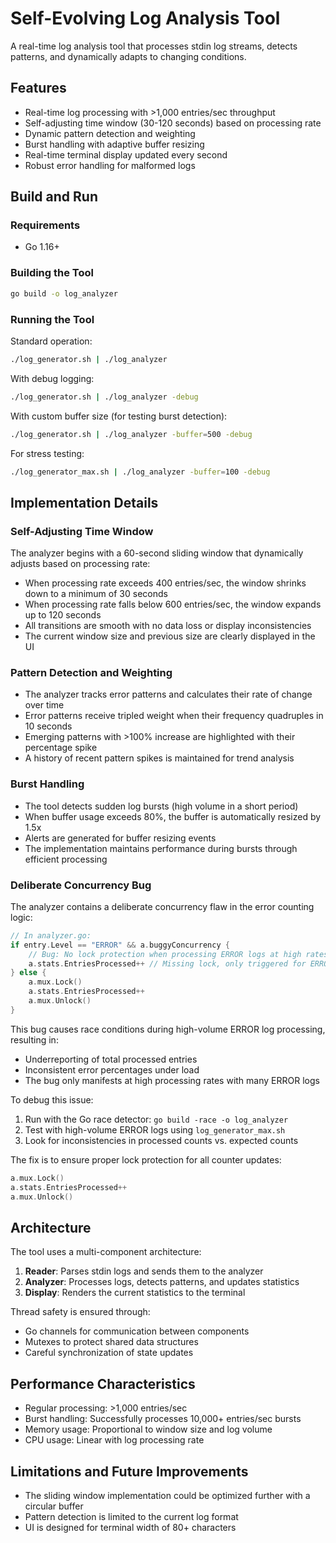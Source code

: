 # Self-Evolving Log Analysis Tool

A real-time log analysis tool that processes stdin log streams, detects patterns, and dynamically adapts to changing conditions.

## Features

- Real-time log processing with >1,000 entries/sec throughput
- Self-adjusting time window (30-120 seconds) based on processing rate
- Dynamic pattern detection and weighting
- Burst handling with adaptive buffer resizing
- Real-time terminal display updated every second
- Robust error handling for malformed logs

## Build and Run

### Requirements

- Go 1.16+

### Building the Tool

```bash
go build -o log_analyzer
```

### Running the Tool

Standard operation:
```bash
./log_generator.sh | ./log_analyzer
```

With debug logging:
```bash
./log_generator.sh | ./log_analyzer -debug
```

With custom buffer size (for testing burst detection):
```bash
./log_generator.sh | ./log_analyzer -buffer=500 -debug
```

For stress testing:
```bash
./log_generator_max.sh | ./log_analyzer -buffer=100 -debug
```

## Implementation Details

### Self-Adjusting Time Window

The analyzer begins with a 60-second sliding window that dynamically adjusts based on processing rate:
- When processing rate exceeds 400 entries/sec, the window shrinks down to a minimum of 30 seconds
- When processing rate falls below 600 entries/sec, the window expands up to 120 seconds
- All transitions are smooth with no data loss or display inconsistencies
- The current window size and previous size are clearly displayed in the UI

### Pattern Detection and Weighting

- The analyzer tracks error patterns and calculates their rate of change over time
- Error patterns receive tripled weight when their frequency quadruples in 10 seconds
- Emerging patterns with >100% increase are highlighted with their percentage spike
- A history of recent pattern spikes is maintained for trend analysis

### Burst Handling

- The tool detects sudden log bursts (high volume in a short period)
- When buffer usage exceeds 80%, the buffer is automatically resized by 1.5x
- Alerts are generated for buffer resizing events
- The implementation maintains performance during bursts through efficient processing

### Deliberate Concurrency Bug

The analyzer contains a deliberate concurrency flaw in the error counting logic:

```go
// In analyzer.go:
if entry.Level == "ERROR" && a.buggyConcurrency {
    // Bug: No lock protection when processing ERROR logs at high rates
    a.stats.EntriesProcessed++ // Missing lock, only triggered for ERROR logs
} else {
    a.mux.Lock()
    a.stats.EntriesProcessed++
    a.mux.Unlock()
}
```

This bug causes race conditions during high-volume ERROR log processing, resulting in:
- Underreporting of total processed entries
- Inconsistent error percentages under load
- The bug only manifests at high processing rates with many ERROR logs

To debug this issue:
1. Run with the Go race detector: `go build -race -o log_analyzer`
2. Test with high-volume ERROR logs using `log_generator_max.sh`
3. Look for inconsistencies in processed counts vs. expected counts

The fix is to ensure proper lock protection for all counter updates:
```go
a.mux.Lock()
a.stats.EntriesProcessed++
a.mux.Unlock()
```

## Architecture

The tool uses a multi-component architecture:

1. **Reader**: Parses stdin logs and sends them to the analyzer
2. **Analyzer**: Processes logs, detects patterns, and updates statistics
3. **Display**: Renders the current statistics to the terminal

Thread safety is ensured through:
- Go channels for communication between components
- Mutexes to protect shared data structures
- Careful synchronization of state updates

## Performance Characteristics

- Regular processing: >1,000 entries/sec
- Burst handling: Successfully processes 10,000+ entries/sec bursts
- Memory usage: Proportional to window size and log volume
- CPU usage: Linear with log processing rate

## Limitations and Future Improvements

- The sliding window implementation could be optimized further with a circular buffer
- Pattern detection is limited to the current log format
- UI is designed for terminal width of 80+ characters